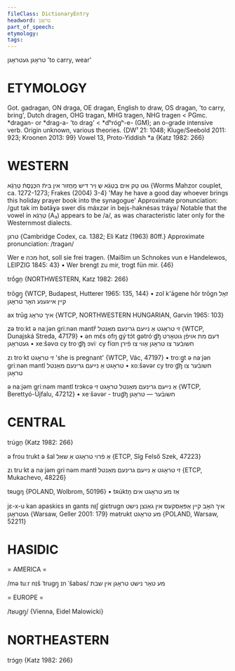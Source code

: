```yaml
---
fileClass: DictionaryEntry
headword: טראָגן
part_of_speech: 
etymology: 
tags: 
---
```

טראָגן
געטראָגן
'to carry, wear'

ETYMOLOGY
===========
Got. gadragan, ON draga, OE dragan, English to draw, OS dragan, 'to carry, bring', Dutch dragen, OHG tragan, MHG tragen, NHG tragen < PGmc. *dragan- or *drag-a- 'to drag' < *dʰrógʰ-e- (GM); an o-grade intensive verb. 
Origin unknown, various theories.
{DW¹ 21: 1048; Kluge/Seebold 2011: 923; Kroonen 2013: 99}
Vowel 13, Proto-Yiddish *a
{Katz 1982: 266}

WESTERN
========

גוּט טַק אִים בְּטַגְֿא שְ וַיר דּיש מַחֲזור אין בּיתֿ הכְּנֶסֶתֿ טְרַגְֿא
{Worms Mahzor couplet, ca. 1272-1273; Frakes (2004) 3-4}
'May he have a good day whoever brings this holiday prayer book into the synagogue'
Approximate pronunciation: /gut tak im bətáɣə swer dis máxzər in bejs-haknésəs tráɣə/
Notable that the vowel in טְרַגְֿא (A₃) appears to be /a/, as was characteristic later only for the Westernmost dialects.

טרגן
{Cambridge Codex, ca. 1382; Eli Katz (1963) 80ff.}
Approximate pronunciation: /tragən/

Wer e מכה hot, soll sie frei tragen.
{Maißim un Schnokes vun e Handelewos, LEIPZIG 1845: 43}
	•	Wer brengt zu mir, trogt fün mir. {46}

trṓgn̩ {NORTHWESTERN, Katz 1982: 266}

trōgŋ̥ {WTCP, Budapest, Hutterer 1965: 135, 144}
	•	zol k'āgene hōr trōgn זאָל קיין אייגענע האָר טראָגן

ax trūg איך טראָג {WTCP, NORTHWESTERN HUNGARIAN, Garvin 1965: 103}

zə troːkt ə naːjən griːnən mantlʲ זי טראָגט אַ נײַעם גרינעם מאַנטל {WTCP, Dunajská Streda, 47179}
	•	ən mɛ́s ofŋ gýˑtɔ́t gətróˑg͡ŋ דעם מת אויפֿן גוטאָרט געטראָגן 
	•	xeːšəvα cy troˑg͡ŋ ɔviˑ cy fíαn חשובֿער צו טראָגן אָווי צו פֿירן

zɩ troˑkt זי טראָגט 'she is pregnant' {WTCP, Vác, 47197}
	•	troːg̥t ə naˑjən griːnən mantl טראָגט אַ נײַעם גרינעם מאַנטל
	•	xoːšəvər cy troˑg͡ŋ חשובֿער צו טראָגן

ə naːjəm griːnəm mantl trɔkcə אַ נײַעם גרינעם מאַנטל טראָגט זי {WTCP, Berettyó-Újfalu, 47212}
	•	xeˑšəvər - trug͡ŋ חשובֿער — טראָגן

CENTRAL
========

trúgn̩ {Katz 1982: 266}

ə frou trukt ə šal אַ פֿרוי טראָגט אַ שאַל {ETCP, Sîg Felső Szek, 47223}

zɩ truˑkt a naˑjəm griˑnəm mantɫ זי טראָגט אַ נײַעם גרינעם מאַנטל {ETCP, Mukachevo, 48226}

tʀugŋ {POLAND, Wolbrom, 50196}
	•	tʀúktn̩ אַז מע טראָגט אים

jɛ-x-u kan apaskiɛs ᵻn gants nᵻʃ giɛtrugn איך האָב קיין אָפּאַסקעס אין גאַנצן נישט געטראָגן {Warsaw, Geller 2001: 179}
mətrukt מע טראָגט {POLAND, Warsaw, 52211}

HASIDIC
=======
= AMERICA = 

/mə tuːr nɪš ˈtrugŋ̩ ɪn ˈšabəs/ מע טאָר נישט טראָגן אין שבת

= EUROPE = 

/tʁugŋ̩/ {Vienna, Eidel Malowicki}

NORTHEASTERN
==============

trɔ́gn̩ {Katz 1982: 266}